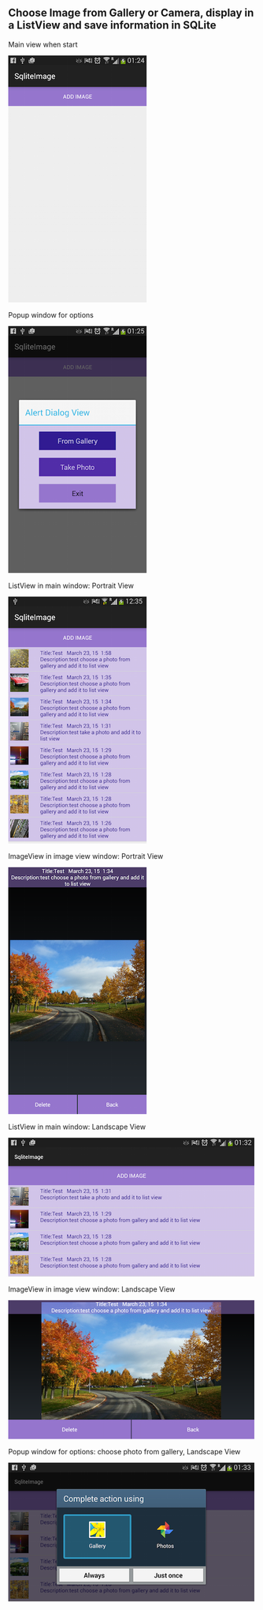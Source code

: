 Choose Image from Gallery or Camera, display in a ListView and save 
information in SQLite
--

Main view when start

![screen captures](main.png)

Popup window for options

![screen captures](dialog.png)

ListView in main window: Portrait View

![screen captures](listp.png)

ImageView in image view window: Portrait View

![screen captures](imagep.png)

ListView in main window: Landscape View

![screen captures](listl.png)

ImageView in image view window: Landscape View

![screen captures](imagel.png)

Popup window for options: choose photo from gallery, Landscape View

![screen captures](galleryl.png)